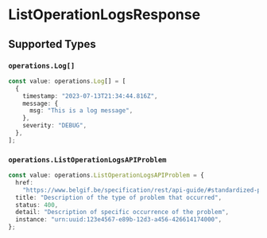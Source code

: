 # ListOperationLogsResponse


## Supported Types

### `operations.Log[]`

```typescript
const value: operations.Log[] = [
  {
    timestamp: "2023-07-13T21:34:44.816Z",
    message: {
      msg: "This is a log message",
    },
    severity: "DEBUG",
  },
];
```

### `operations.ListOperationLogsAPIProblem`

```typescript
const value: operations.ListOperationLogsAPIProblem = {
  href:
    "https://www.belgif.be/specification/rest/api-guide/#standardized-problem-types",
  title: "Description of the type of problem that occurred",
  status: 400,
  detail: "Description of specific occurrence of the problem",
  instance: "urn:uuid:123e4567-e89b-12d3-a456-426614174000",
};
```

